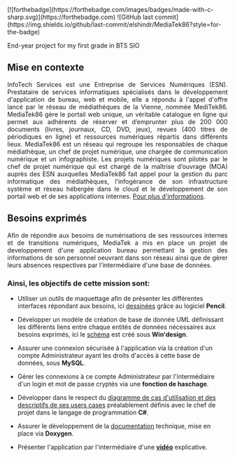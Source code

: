 </div background-color='black'>[![forthebadge](https://forthebadge.com/images/badges/made-with-c-sharp.svg)](https://forthebadge.com)
![GitHub last commit](https://img.shields.io/github/last-commit/elshindr/MediaTek86?style=for-the-badge)

End-year project for my first grade in BTS SIO


## Mise en contexte
<div align='justify'>
InfoTech Services est une Entreprise de Services Numériques (ESN). Prestataire de services informatiques spécialisés dans le développement d'application de bureau, web et mobile, elle a répondu à l'appel d'offre lancé par le réseau de médiathéques de la Vienne, nommée MediTek86. MediaTek86 gère le portail web unique, un véritable catalogue en ligne qui permet aux adhérents de réserver et d’emprunter plus de 200 000 documents (livres, journaux, CD, DVD, jeux), revues (400 titres de périodiques en ligne) et ressources numériques répartis dans différents lieux. MediaTek86 est un réseau qui regroupe les responsables de chaque médiathèque, un chef de projet numérique, une chargée de communication numérique et un infographiste. Les projets numériques sont pilotés par le chef de projet numérique qui est chargé de la maîtrise d’ouvrage (MOA) auprès des ESN auxquelles MediaTek86 fait appel pour la gestion du parc informatique des médiathèques, l’infogérance de son infrastructure système et réseau hébergée dans le cloud et le développement de son portail web et de ses applications internes. <a href="https://github.com/Elshindr/MediaTek86/blob/main/Documentations/DigimediaTek86_Contexte.pdf">Pour plus d'informations</a>.
</div>

## Besoins exprimés
<div align='justify'>
Afin de répondre aux besoins de numérisations de ses ressources internes et de transitions numériques, MediaTek a mis en place un projet de developpement d'une application bureau permettant la gestion des informations de son personnel oeuvrant dans son réseau ainsi que de gèrer leurs absences respectives par l'intermédiaire d'une base de données.
</div>

### Ainsi, les objectifs de cette mission sont:


- Utiliser un outils de maquettage afin de présenter les différentes interfaces répondant aux besoins, ici <a href="https://github.com/Elshindr/MediaTek86/tree/main/Documentations/Maquettes">dessinées</a> grâce au logiciel **Pencil**.

- Développer un modéle de création de base de donnée UML définissant les différents liens entre chaque entités de données nécessaires aux besoins exprimés, ici le <a href="https://github.com/Elshindr/MediaTek86/tree/main/Documentations/BDD">schéma</a> est créé sous **Win'design**.

- Assurer une connexion sécurisée à l'application via la création d'un compte Administrateur ayant les droits d'accès à cette base de données, sous **MySQL**.

- Gérer les connexions à ce compte Administrateur par l'intermédiaire d'un login et mot de passe cryptés via une **fonction de haschage**.

- Développer dans le respect du <a href="https://github.com/Elshindr/MediaTek86/blob/main/Documentations/DigimediaTek86_UsersCases.pdf">diagramme de cas d'utilisation et des descriptifs de ses users cases</a> préalablement définis avec le chef de projet dans le langage de programmation **C#**.

- Assurer le développement de la <a href="https://elshindr.github.io/MediaTek86/DocumentationTechnique_Doxygen/html/index.html">documentation</a> technique, mise en place via **Doxygen**.

- Présenter l'application par l'intermédiaire d'une <a href="https://github.com/Elshindr/MediaTek86/tree/main/Documentations/Video">**vidéo**</a> explicative.
</div>
